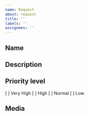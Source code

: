 ```yaml
---
name: Request
about: request
title: ''
labels: ''
assignees: ''
---
```


## Name



## Description



## Priority level
[ ] Very High
[ ] High
[ ] Normal
[ ] Low

## Media

